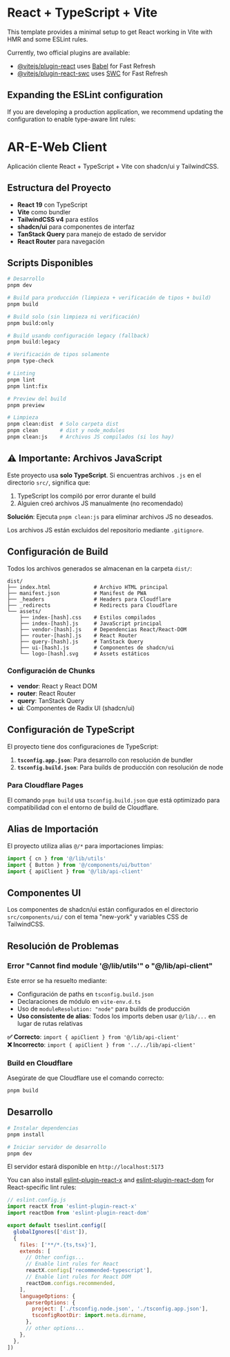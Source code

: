 # React + TypeScript + Vite

This template provides a minimal setup to get React working in Vite with HMR and some ESLint rules.

Currently, two official plugins are available:

- [@vitejs/plugin-react](https://github.com/vitejs/vite-plugin-react/blob/main/packages/plugin-react) uses [Babel](https://babeljs.io/) for Fast Refresh
- [@vitejs/plugin-react-swc](https://github.com/vitejs/vite-plugin-react/blob/main/packages/plugin-react-swc) uses [SWC](https://swc.rs/) for Fast Refresh

## Expanding the ESLint configuration

If you are developing a production application, we recommend updating the configuration to enable type-aware lint rules:

# AR-E-Web Client

Aplicación cliente React + TypeScript + Vite con shadcn/ui y TailwindCSS.

## Estructura del Proyecto

- **React 19** con TypeScript
- **Vite** como bundler
- **TailwindCSS v4** para estilos
- **shadcn/ui** para componentes de interfaz
- **TanStack Query** para manejo de estado de servidor
- **React Router** para navegación

## Scripts Disponibles

```bash
# Desarrollo
pnpm dev

# Build para producción (limpieza + verificación de tipos + build)
pnpm build

# Build solo (sin limpieza ni verificación)
pnpm build:only

# Build usando configuración legacy (fallback)
pnpm build:legacy

# Verificación de tipos solamente
pnpm type-check

# Linting
pnpm lint
pnpm lint:fix

# Preview del build
pnpm preview

# Limpieza
pnpm clean:dist  # Solo carpeta dist
pnpm clean       # dist y node_modules
pnpm clean:js    # Archivos JS compilados (si los hay)
```

## ⚠️ Importante: Archivos JavaScript

Este proyecto usa **solo TypeScript**. Si encuentras archivos `.js` en el directorio `src/`, significa que:

1. TypeScript los compiló por error durante el build
2. Alguien creó archivos JS manualmente (no recomendado)

**Solución**: Ejecuta `pnpm clean:js` para eliminar archivos JS no deseados.

Los archivos JS están excluidos del repositorio mediante `.gitignore`.

## Configuración de Build

Todos los archivos generados se almacenan en la carpeta `dist/`:

```
dist/
├── index.html              # Archivo HTML principal
├── manifest.json           # Manifest de PWA
├── _headers                # Headers para Cloudflare
├── _redirects              # Redirects para Cloudflare
└── assets/
    ├── index-[hash].css    # Estilos compilados
    ├── index-[hash].js     # JavaScript principal
    ├── vendor-[hash].js    # Dependencias React/React-DOM
    ├── router-[hash].js    # React Router
    ├── query-[hash].js     # TanStack Query
    ├── ui-[hash].js        # Componentes de shadcn/ui
    └── logo-[hash].svg     # Assets estáticos
```

### Configuración de Chunks

- **vendor**: React y React DOM
- **router**: React Router
- **query**: TanStack Query
- **ui**: Componentes de Radix UI (shadcn/ui)

## Configuración de TypeScript

El proyecto tiene dos configuraciones de TypeScript:

1. **`tsconfig.app.json`**: Para desarrollo con resolución de bundler
2. **`tsconfig.build.json`**: Para builds de producción con resolución de node

### Para Cloudflare Pages

El comando `pnpm build` usa `tsconfig.build.json` que está optimizado para compatibilidad con el entorno de build de Cloudflare.

## Alias de Importación

El proyecto utiliza alias `@/*` para importaciones limpias:

```typescript
import { cn } from '@/lib/utils'
import { Button } from '@/components/ui/button'
import { apiClient } from '@/lib/api-client'
```

## Componentes UI

Los componentes de shadcn/ui están configurados en el directorio `src/components/ui/` con el tema "new-york" y variables CSS de TailwindCSS.

## Resolución de Problemas

### Error "Cannot find module '@/lib/utils'" o "@/lib/api-client"

Este error se ha resuelto mediante:
- Configuración de paths en `tsconfig.build.json`
- Declaraciones de módulo en `vite-env.d.ts`
- Uso de `moduleResolution: "node"` para builds de producción
- **Uso consistente de alias**: Todos los imports deben usar `@/lib/...` en lugar de rutas relativas

**✅ Correcto**: `import { apiClient } from '@/lib/api-client'`  
**❌ Incorrecto**: `import { apiClient } from '../../lib/api-client'`

### Build en Cloudflare

Asegúrate de que Cloudflare use el comando correcto:
```bash
pnpm build
```

## Desarrollo

```bash
# Instalar dependencias
pnpm install

# Iniciar servidor de desarrollo
pnpm dev
```

El servidor estará disponible en `http://localhost:5173`

You can also install [eslint-plugin-react-x](https://github.com/Rel1cx/eslint-react/tree/main/packages/plugins/eslint-plugin-react-x) and [eslint-plugin-react-dom](https://github.com/Rel1cx/eslint-react/tree/main/packages/plugins/eslint-plugin-react-dom) for React-specific lint rules:

```js
// eslint.config.js
import reactX from 'eslint-plugin-react-x'
import reactDom from 'eslint-plugin-react-dom'

export default tseslint.config([
  globalIgnores(['dist']),
  {
    files: ['**/*.{ts,tsx}'],
    extends: [
      // Other configs...
      // Enable lint rules for React
      reactX.configs['recommended-typescript'],
      // Enable lint rules for React DOM
      reactDom.configs.recommended,
    ],
    languageOptions: {
      parserOptions: {
        project: ['./tsconfig.node.json', './tsconfig.app.json'],
        tsconfigRootDir: import.meta.dirname,
      },
      // other options...
    },
  },
])
```
